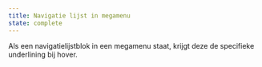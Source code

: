 ```yaml
---
title: Navigatie lijst in megamenu
state: complete
---
```

Als een navigatielijstblok in een megamenu staat, krijgt deze de specifieke underlining bij hover.
